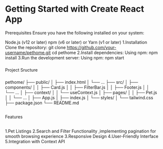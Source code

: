 # Getting Started with Create React App

Prerequisites
Ensure you have the following installed on your system:

Node.js (v12 or later)
npm (v6 or later) or Yarn (v1 or later)
1.Installation
Clone the repository:
git clone https://github.com/your-username/pethome.git
cd pethome
2.Install dependencies: Using npm: npm install
3.Run the development server: Using npm: npm start

###

Project Sructure

###

pethome/
├── public/
│ ├── index.html
│ └── ...
├── src/
│ ├── components/
│ │ ├── Card.js
│ │ ├── FilterBar.js
│ │ ├── Footer.js
│ │ └── ...
│ ├── context/
│ │ └── useContext.js
│ ├── pages/
│ │ ├── Pet.js
│ │ └── ...
│ ├── App.js
│ ├── index.js
│ └── styles/
│ └── tailwind.css
├── package.json
└── README.md

##

Features

##

1.Pet Listings
2.Search and Filter Functionality ,implementing pagination for smooth browsing experience
3.Responsive Design
4.User-Friendly Interface
5.Integration with Context API
